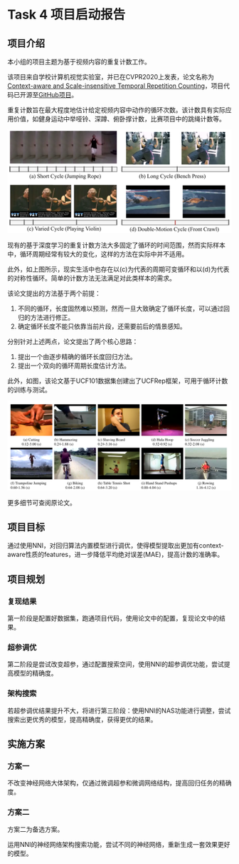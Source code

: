 # Task 4 项目启动报告

## 项目介绍

本小组的项目主题为基于视频内容的重复计数工作。

该项目来自学校计算机视觉实验室，并已在CVPR2020上发表，论文名称为[Context-aware and Scale-insensitive Temporal Repetition Counting](https://openaccess.thecvf.com/content_CVPR_2020/papers/Zhang_Context-Aware_and_Scale-Insensitive_Temporal_Repetition_Counting_CVPR_2020_paper.pdf)，项目代码已开源至[GitHub项目](https://github.com/Xiaodomgdomg/Deep-Temporal-Repetition-Counting)。

重复计数旨在最大程度地估计给定视频内容中动作的循环次数。该计数具有实际应用价值，如健身运动中举哑铃、深蹲、俯卧撑计数，比赛项目中的跳绳计数等。

![](./images/pic1.png)

现有的基于深度学习的重复计数方法大多固定了循环的时间范围，然而实际样本中，循环周期经常有较大的变化，这样的方法在实际中并不适用。

此外，如上图所示，现实生活中也存在以(c)为代表的周期可变循环和以(d)为代表的对称性循环。简单的计数方法无法满足对此类样本的需求。

该论文提出的方法基于两个前提：

1. 不同的循环，长度固然难以预测，然而一旦大致确定了循环长度，可以通过回归的方法进行修正。
2. 确定循环长度不能只依靠当前片段，还需要前后的情景感知。

分别针对上述两点，论文提出了两个核心思路：

1. 提出一个由逐步精确的循环长度回归方法。
2. 提出一个双向的循环周期长度估计方法。

此外，如图，该论文基于UCF101数据集创建出了UCFRep框架，可用于循环计数的训练与测试。

![](./images/pic2.png)

更多细节可查阅原论文。

## 项目目标

通过使用NNI，对回归算法内置模型进行调优，使得模型提取出更加有context-aware性质的features，进一步降低平均绝对误差(MAE)，提高计数的准确率。

## 项目规划

### 复现结果

第一阶段是配置好数据集，跑通项目代码，使用论文中的配置，复现论文中的结果。

### 超参调优

第二阶段是尝试改变超参，通过配置搜索空间，使用NNI的超参调优功能，尝试提高模型的精确度。

### 架构搜索

若超参调优结果提升不大，将进行第三阶段：使用NNI的NAS功能进行调整，尝试搜索出更优秀的模型，提高精确度，获得更优的结果。

## 实施方案

### 方案一

不改变神经网络大体架构，仅通过微调超参和微调网络结构，提高回归任务的精确度。

### 方案二

方案二为备选方案。

运用NNI的神经网络架构搜索功能，尝试不同的神经网络，重新生成一套效果更好的模型。

